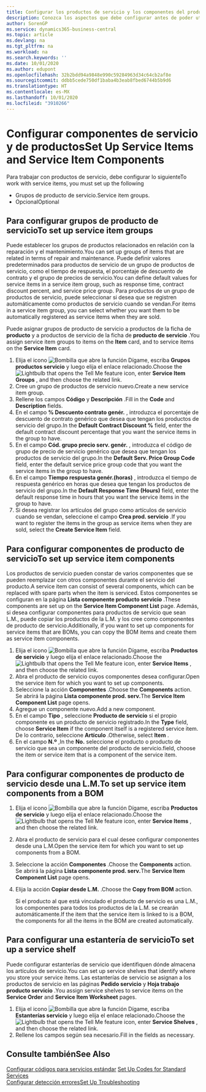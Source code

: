 ```yaml
---
title: Configurar los productos de servicio y los componentes del producto de servicio | Documentos de Microsoft
description: Conozca los aspectos que debe configurar antes de poder utilizar los productos del servicio, incluidos los valores predeterminados, como el tiempo de respuesta, el porcentaje de descuento del contrato y el grupo de precios de servicio.
author: SorenGP
ms.service: dynamics365-business-central
ms.topic: article
ms.devlang: na
ms.tgt_pltfrm: na
ms.workload: na
ms.search.keywords: ''
ms.date: 10/01/2020
ms.author: edupont
ms.openlocfilehash: 32b2bdd94a9848e990c59284963d34c64cb2af8e
ms.sourcegitcommit: ddbb5cede750df1baba4b3eab8fbed6744b5b9d6
ms.translationtype: HT
ms.contentlocale: es-MX
ms.lasthandoff: 10/01/2020
ms.locfileid: "3910266"
---
```

# <a name="set-up-service-items-and-service-item-components"></a><span data-ttu-id="2b398-103">Configurar componentes de servicio y de productos</span><span class="sxs-lookup"><span data-stu-id="2b398-103">Set Up Service Items and Service Item Components</span></span>
<span data-ttu-id="2b398-104">Para trabajar con productos de servicio, debe configurar lo siguiente</span><span class="sxs-lookup"><span data-stu-id="2b398-104">To work with service items, you must set up the following</span></span>

* <span data-ttu-id="2b398-105">Grupos de producto de servicio.</span><span class="sxs-lookup"><span data-stu-id="2b398-105">Service item groups.</span></span>
* <span data-ttu-id="2b398-106">Opcional</span><span class="sxs-lookup"><span data-stu-id="2b398-106">Optional</span></span>

## <a name="to-set-up-service-item-groups"></a><span data-ttu-id="2b398-107">Para configurar grupos de producto de servicio</span><span class="sxs-lookup"><span data-stu-id="2b398-107">To set up service item groups</span></span>
<span data-ttu-id="2b398-108">Puede establecer los grupos de productos relacionados en relación con la reparación y el mantenimiento.</span><span class="sxs-lookup"><span data-stu-id="2b398-108">You can set up groups of items that are related in terms of repair and maintenance.</span></span> <span data-ttu-id="2b398-109">Puede definir valores predeterminados para productos de servicio de un grupo de productos de servicio, como el tiempo de respuesta, el porcentaje de descuento de contrato y el grupo de precios de servicio.</span><span class="sxs-lookup"><span data-stu-id="2b398-109">You can define default values for service items in a service item group, such as response time, contract discount percent, and service price group.</span></span> <span data-ttu-id="2b398-110">Para productos de un grupo de productos de servicio, puede seleccionar si desea que se registren automáticamente como productos de servicio cuando se vendan.</span><span class="sxs-lookup"><span data-stu-id="2b398-110">For items in a service item group, you can select whether you want them to be automatically registered as service items when they are sold.</span></span>  

<span data-ttu-id="2b398-111">Puede asignar grupos de producto de servicio a productos de la ficha de **producto** y a productos de servicio de la ficha de **producto de servicio** .</span><span class="sxs-lookup"><span data-stu-id="2b398-111">You assign service item groups to items on the **Item** card, and to service items on the **Service Item** card.</span></span>  

1. <span data-ttu-id="2b398-112">Elija el icono ![Bombilla que abre la función Dígame](media/ui-search/search_small.png "Dígame qué desea hacer"), escriba **Grupos productos servicio** y luego elija el enlace relacionado.</span><span class="sxs-lookup"><span data-stu-id="2b398-112">Choose the ![Lightbulb that opens the Tell Me feature](media/ui-search/search_small.png "Tell me what you want to do") icon, enter **Service Item Groups** , and then choose the related link.</span></span>  
2. <span data-ttu-id="2b398-113">Cree un grupo de productos de servicio nuevo.</span><span class="sxs-lookup"><span data-stu-id="2b398-113">Create a new service item group.</span></span>  
3. <span data-ttu-id="2b398-114">Rellene los campos **Código** y **Descripción** .</span><span class="sxs-lookup"><span data-stu-id="2b398-114">Fill in the **Code** and **Description** fields.</span></span>  
4. <span data-ttu-id="2b398-115">En el campo **% Descuento contrato genér.** , introduzca el porcentaje de descuento de contrato genérico que desea que tengan los productos de servicio del grupo.</span><span class="sxs-lookup"><span data-stu-id="2b398-115">In the **Default Contract Discount %** field, enter the default contract discount percentage that you want the service items in the group to have.</span></span>  
5. <span data-ttu-id="2b398-116">En el campo **Cód. grupo precio serv. genér.** , introduzca el código de grupo de precio de servicio genérico que desea que tengan los productos de servicio del grupo.</span><span class="sxs-lookup"><span data-stu-id="2b398-116">In the **Default Serv. Price Group Code** field, enter the default service price group code that you want the service items in the group to have.</span></span>  
6. <span data-ttu-id="2b398-117">En el campo **Tiempo respuesta genér.(horas)** , introduzca el tiempo de respuesta genérico en horas que desea que tengan los productos de servicio del grupo.</span><span class="sxs-lookup"><span data-stu-id="2b398-117">In the **Default Response Time (Hours)** field, enter the default response time in hours that you want the service items in the group to have.</span></span>  
7. <span data-ttu-id="2b398-118">Si desea registrar los artículos del grupo como artículos de servicio cuando se vendan, seleccione el campo **Crea prod. servicio** .</span><span class="sxs-lookup"><span data-stu-id="2b398-118">If you want to register the items in the group as service items when they are sold, select the **Create Service Item** field.</span></span>  

## <a name="to-set-up-service-item-components"></a><span data-ttu-id="2b398-119">Para configurar componentes de producto de servicio</span><span class="sxs-lookup"><span data-stu-id="2b398-119">To set up service item components</span></span>
<span data-ttu-id="2b398-120">Los productos de servicio pueden constar de varios componentes que se pueden reemplazar con otros componentes durante el servicio del producto.</span><span class="sxs-lookup"><span data-stu-id="2b398-120">A service item can consist of several components, which can be replaced with spare parts when the item is serviced.</span></span> <span data-ttu-id="2b398-121">Estos componentes se configuran en la página **Lista componente producto servicio** .</span><span class="sxs-lookup"><span data-stu-id="2b398-121">These components are set up on the **Service Item Component List** page.</span></span> <span data-ttu-id="2b398-122">Además, si desea configurar componentes para productos de servicio que sean L.M., puede copiar los productos de la L.M. y los cree como componentes de producto de servicio.</span><span class="sxs-lookup"><span data-stu-id="2b398-122">Additionally, if you want to set up components for service items that are BOMs, you can copy the BOM items and create them as service item components.</span></span>

1. <span data-ttu-id="2b398-123">Elija el icono ![Bombilla que abre la función Dígame](media/ui-search/search_small.png "Dígame qué desea hacer"), escriba **Productos de servicio** y luego elija el enlace relacionado.</span><span class="sxs-lookup"><span data-stu-id="2b398-123">Choose the ![Lightbulb that opens the Tell Me feature](media/ui-search/search_small.png "Tell me what you want to do") icon, enter **Service Items** , and then choose the related link.</span></span>
2. <span data-ttu-id="2b398-124">Abra el producto de servicio cuyos componentes desea configurar.</span><span class="sxs-lookup"><span data-stu-id="2b398-124">Open the service item for which you want to set up components.</span></span>  
3. <span data-ttu-id="2b398-125">Seleccione la acción **Componentes** .</span><span class="sxs-lookup"><span data-stu-id="2b398-125">Choose the **Components** action.</span></span> <span data-ttu-id="2b398-126">Se abrirá la página **Lista componente prod. serv.**</span><span class="sxs-lookup"><span data-stu-id="2b398-126">The **Service Item Component List** page opens.</span></span>  
4. <span data-ttu-id="2b398-127">Agregue un componente nuevo.</span><span class="sxs-lookup"><span data-stu-id="2b398-127">Add a new component.</span></span>  
5. <span data-ttu-id="2b398-128">En el campo **Tipo** , seleccione **Producto de servicio** si el propio componente es un producto de servicio registrado.</span><span class="sxs-lookup"><span data-stu-id="2b398-128">In the **Type** field, choose **Service Item** if the component itself is a registered service item.</span></span> <span data-ttu-id="2b398-129">De lo contrario, seleccione **Artículo** .</span><span class="sxs-lookup"><span data-stu-id="2b398-129">Otherwise, select **Item** .</span></span>  
6. <span data-ttu-id="2b398-130">En el campo **N.º** ,</span><span class="sxs-lookup"><span data-stu-id="2b398-130">In the **No.**</span></span> <span data-ttu-id="2b398-131">seleccione el producto o producto de servicio que sea un componente del producto de servicio.</span><span class="sxs-lookup"><span data-stu-id="2b398-131">field, choose the item or service item that is a component of the service item.</span></span>  

## <a name="to-set-up-service-item-components-from-a-bom"></a><span data-ttu-id="2b398-132">Para configurar componentes de producto de servicio desde una L.M.</span><span class="sxs-lookup"><span data-stu-id="2b398-132">To set up service item components from a BOM</span></span>
1.  <span data-ttu-id="2b398-133">Elija el icono ![Bombilla que abre la función Dígame](media/ui-search/search_small.png "Dígame qué desea hacer"), escriba **Productos de servicio** y luego elija el enlace relacionado.</span><span class="sxs-lookup"><span data-stu-id="2b398-133">Choose the ![Lightbulb that opens the Tell Me feature](media/ui-search/search_small.png "Tell me what you want to do") icon, enter **Service Items** , and then choose the related link.</span></span>  
2. <span data-ttu-id="2b398-134">Abra el producto de servicio para el cual desee configurar componentes desde una L.M.</span><span class="sxs-lookup"><span data-stu-id="2b398-134">Open the service item for which you want to set up components from a BOM.</span></span>  
3. <span data-ttu-id="2b398-135">Seleccione la acción **Componentes** .</span><span class="sxs-lookup"><span data-stu-id="2b398-135">Choose the **Components** action.</span></span> <span data-ttu-id="2b398-136">Se abrirá la página **Lista componente prod. serv.**</span><span class="sxs-lookup"><span data-stu-id="2b398-136">The **Service Item Component List** page opens.</span></span>  
4. <span data-ttu-id="2b398-137">Elija la acción **Copiar desde L.M.** .</span><span class="sxs-lookup"><span data-stu-id="2b398-137">Choose the **Copy from BOM** action.</span></span>  

    <span data-ttu-id="2b398-138">Si el producto al que está vinculado el producto de servicio es una L.M., los componentes para todos los productos de la L.M. se crearán automáticamente.</span><span class="sxs-lookup"><span data-stu-id="2b398-138">If the item that the service item is linked to is a BOM, the components for all the items in the BOM are created automatically.</span></span>  

## <a name="to-set-up-a-service-shelf"></a><span data-ttu-id="2b398-139">Para configurar una estantería de servicio</span><span class="sxs-lookup"><span data-stu-id="2b398-139">To set up a service shelf</span></span>
<span data-ttu-id="2b398-140">Puede configurar estanterías de servicio que identifiquen dónde almacena los artículos de servicio.</span><span class="sxs-lookup"><span data-stu-id="2b398-140">You can set up service shelves that identify where you store your service items.</span></span> <span data-ttu-id="2b398-141">Las estanterías de servicio se asignan a los productos de servicio en las páginas **Pedido servicio** y **Hoja trabajo producto servicio** .</span><span class="sxs-lookup"><span data-stu-id="2b398-141">You assign service shelves to service items on the **Service Order** and **Service Item Worksheet** pages.</span></span>  

1. <span data-ttu-id="2b398-142">Elija el icono ![Bombilla que abre la función Dígame](media/ui-search/search_small.png "Dígame qué desea hacer"), escriba **Estanterías servicio** y luego elija el enlace relacionado.</span><span class="sxs-lookup"><span data-stu-id="2b398-142">Choose the ![Lightbulb that opens the Tell Me feature](media/ui-search/search_small.png "Tell me what you want to do") icon, enter **Service Shelves** , and then choose the related link.</span></span>
2. <span data-ttu-id="2b398-143">Rellene los campos según sea necesario.</span><span class="sxs-lookup"><span data-stu-id="2b398-143">Fill in the fields as necessary.</span></span>

## <a name="see-also"></a><span data-ttu-id="2b398-144">Consulte también</span><span class="sxs-lookup"><span data-stu-id="2b398-144">See Also</span></span>
<span data-ttu-id="2b398-145">[Configurar códigos para servicios estándar](service-how-setup-service-coding.md) </span><span class="sxs-lookup"><span data-stu-id="2b398-145">[Set Up Codes for Standard Services](service-how-setup-service-coding.md) </span></span>  
[<span data-ttu-id="2b398-146">Configurar detección errores</span><span class="sxs-lookup"><span data-stu-id="2b398-146">Set Up Troubleshooting</span></span>](service-how-setup-troubleshooting.md)
